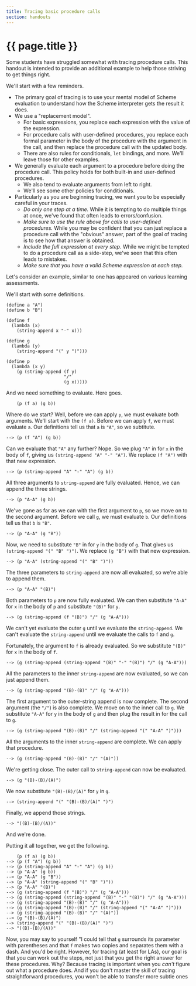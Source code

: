 ```yaml
---
title: Tracing basic procedure calls
section: handouts
---
```

# {{ page.title }}

Some students have struggled somewhat with tracing procedure calls. This handout is intended to provide an additional example to help those striving to get things right.

We'll start with a few reminders.

* The primary goal of tracing is to use your mental model of Scheme evaluation to understand how the Scheme interpreter gets the result it does.
* We use a "replacement model".
    * For basic expressions, you replace each expression with the value of the expression.
    * For procedure calls with user-defined procedures, you replace each formal parameter in the body of the procedure with the argument in the call, and then replace the procedure call with the updated body.
    * There are also rules for conditionals, `let` bindings, and more. We'll leave those for other examples.
* We generally evaluate each argument to a procedure before doing the procedure call. This policy holds for both built-in and user-defined procedures.
    * We also tend to evaluate arguments from left to right.
    * We'll see some other policies for conditionals.
* Particularly as you are beginning tracing, we want you to be especially careful in your traces.
    * _Do only one step at a time._ While it is tempting to do multiple things at once, we've found that often leads to errors/confusion.
    * _Make sure to use the rule above for calls to user-defined procedures._ While you may be confident that you can just replace a procedure call with the "obvious" answer, part of the goal of tracing is to see how that answer is obtained.
    * _Include the full expression at every step._ While we might be tempted to do a procedure call as a side-step, we've seen that this often leads to mistakes.
    * _Make sure that you have a valid Scheme expression at each step._

Let's consider an example, similar to one has appeared on various learning assessments.

We'll start with some definitions.

```
(define a "A")
(define b "B")

(define f
  (lambda (x)
    (string-append x "-" x)))

(define g
  (lambda (y)
    (string-append "(" y ")")))

(define p
  (lambda (x y)
    (g (string-append (f y)
                      "/"
                      (g x)))))

```

And we need something to evaluate.  Here goes.

```
    (p (f a) (g b))
```

Where do we start? Well, before we can apply `p`, we must evaluate both arguments. We'll start with the `(f a)`. Before we can apply `f`, we must evaluate `a`.  Our definitions tell us that `a` is `"A"`, so we subtitute.

```
--> (p (f "A") (g b))
```

Can we evaluate that `"A"` any further? Nope. So we plug `"A"` in for `x` in the body of `f`, giving us `(string-append "A" "-" "A")`. We replace `(f "A")` with that new expression.

```
--> (p (string-append "A" "-" "A") (g b))
```

All three arguments to `string-append` are fully evaluated. Hence, we can append the three strings.

```
--> (p "A-A" (g b))
```

We've gone as far as we can with the first argument to `p`, so we move on to the second argument. Before we call `g`, we must evaluate `b`. Our definitions tell us that `b` is `"B"`.

```
--> (p "A-A" (g "B"))
```

Now, we need to substitute `"B"` in for `y` in the body of `g`. That gives us `(string-append "(" "B" ")")`. We replace `(g "B")` with that new expression.

```
--> (p "A-A" (string-append "(" "B" ")"))
```

The three parameters to `string-append` are now all evaluated, so we're able to append them.

```
--> (p "A-A" "(B)")
```

Both parameters to `p` are now fully evaluated. We can then substitute `"A-A"` for `x` in the body of `p` and substitute `"(B)"`  for `y`.

```
--> (g (string-append (f "(B)") "/" (g "A-A")))
```

We can't yet evaluate the outer `g` until we evaluate the `string-append`. We can't evaluate the `string-append` until we evaluate the calls to `f` and `g`.

Fortunately, the argument to `f` is already evaluated. So we substitute `"(B)"` for `x` in the body of `f`.

```
--> (g (string-append (string-append "(B)" "-" "(B)") "/" (g "A-A")))
```

All the parameters to the inner `string-append` are now evaluated, so we can just append them.

```
--> (g (string-append "(B)-(B)" "/" (g "A-A")))
```

The first argument to the outer-string append is now complete. The second argument (the `"/"`) is also complete. We move on to the inner call to `g`. We substitute `"A-A"` for `y` in the body of `g` and then plug the result in for the call to `g`.

```
--> (g (string-append "(B)-(B)" "/" (string-append "(" "A-A" ")")))
```

All the arguments to the inner `string-append` are complete. We can apply that procedure.

```
--> (g (string-append "(B)-(B)" "/" "(A)"))
```

We're getting close. The outer call to `string-append` can now be evaluated.

```
--> (g "(B)-(B)/(A)")
```

We now substitute `"(B)-(B)/(A)"` for `y` in `g`.

```
--> (string-append "(" "(B)-(B)/(A)" ")")
```

Finally, we append those strings.

```
--> "((B)-(B)/(A))"
```

And we're done.

Putting it all together, we get the following.

```
    (p (f a) (g b))
--> (p (f "A") (g b))
--> (p (string-append "A" "-" "A") (g b))
--> (p "A-A" (g b))
--> (p "A-A" (g "B"))
--> (p "A-A" (string-append "(" "B" ")"))
--> (p "A-A" "(B)")
--> (g (string-append (f "(B)") "/" (g "A-A")))
--> (g (string-append (string-append "(B)" "-" "(B)") "/" (g "A-A")))
--> (g (string-append "(B)-(B)" "/" (g "A-A")))
--> (g (string-append "(B)-(B)" "/" (string-append "(" "A-A" ")")))
--> (g (string-append "(B)-(B)" "/" "(A)"))
--> (g "(B)-(B)/(A)")
--> (string-append "(" "(B)-(B)/(A)" ")")
--> "((B)-(B)/(A))"
```

Now, you may say to yourself "I could tell that `g` surrounds its parameter with parentheses and that `f` makes two copies and separates them with a dash. And you'd be right. However, for tracing (at least for LAs), our goal is that you can work out the steps, not just that you get the right answer for these procedures. Why? Because tracing is important when you *can't* figure out what a procedure does. And if you don't master the skill of tracing straightforward procedures, you won't be able to transfer more subtle ones
